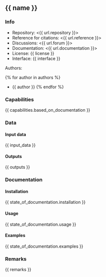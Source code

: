 ## {{ name }}

### Info

-   Repository: <{{ url.repository }}>
-   Reference for citations: <{{ url.reference }}>
-   Discussions: <{{ url.forum }}>
-   Documentation: <{{ url.documentation }}>
-   License: {{ license }}
-   Interface: {{ interface }}

Authors:

{% for author in authors %}
-   {{ author }}
{% endfor %}

### Capabilities

{{ capabilities.based_on_documentation }}

### Data 

#### Input data

{{ input_data }}

#### Outputs

{{ outputs }}

### Documentation

#### Installation

{{ state_of_documentation.installation }}

#### Usage

{{ state_of_documentation.usage }}

#### Examples

{{ state_of_documentation.examples }}

### Remarks

{{ remarks }}
